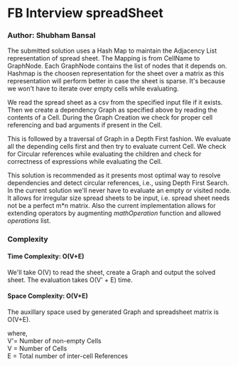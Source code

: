 # FB Interview spreadSheet
### Author: Shubham Bansal

The submitted solution uses a Hash Map to maintain the Adjacency List representation of spread sheet. The Mapping is from CellName to GraphNode. Each GraphNode contains the list of nodes that it depends on. Hashmap is the choosen representation for the sheet over a matrix as this representation will perform better in case the sheet is sparse. It's because we won't have to iterate over empty cells while evaluating.

We read the spread sheet as a csv from the specified input file if it exists. Then we create a dependency Graph as specified above by reading the contents of a Cell. During the Graph Creation we check for proper cell referencing and bad arguments if present in the Cell.

This is followed by a traversal of Graph in a Depth First fashion. We evaluate all the depending cells first and then try to evaluate current Cell. We check for Circular references while evaluating the children and check for correctness of expressions while evaluating the Cell.

This solution is recommended as it presents most optimal way to resolve dependencies and detect circular references, i.e., using Depth First Search. In the current solution we'll never have to evaluate an empty or visited node. It allows for irregular size spread sheets to be input, i.e. spread sheet needs not be a perfect m\*n matrix. Also the current implementation allows for extending operators by augmenting *mathOperation* function and allowed *operations* list.

### Complexity
#### Time Complexity: O(V+E)
We'll take O(V) to read the sheet, create a Graph and output the solved sheet. The evaluation takes O(V' + E) time.
#### Space Complexity: O(V+E)
The auxillary space used by generated Graph and spreadsheet matrix is O(V+E).

where,  
V'= Number of non-empty Cells  
V = Number of Cells  
E = Total number of inter-cell References
